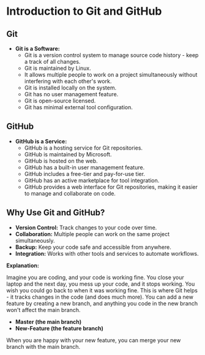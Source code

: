 # Introduction to Git and GitHub

## Git

- **Git is a Software:**
  - Git is a version control system to manage source code history - keep a track of all changes.
  - Git is maintained by Linux.
  - It allows multiple people to work on a project simultaneously without interfering with each other's work.
  - Git is installed locally on the system.
  - Git has no user management feature.
  - Git is open-source licensed.
  - Git has minimal external tool configuration.

## GitHub

- **GitHub is a Service:**
  - GitHub is a hosting service for Git repositories.
  - GitHub is maintained by Microsoft.
  - GitHub is hosted on the web.
  - GitHub has a built-in user management feature.
  - GitHub includes a free-tier and pay-for-use tier.
  - GitHub has an active marketplace for tool integration.
  - GitHub provides a web interface for Git repositories, making it easier to manage and collaborate on code.

## Why Use Git and GitHub?

- **Version Control:** Track changes to your code over time.
- **Collaboration:** Multiple people can work on the same project simultaneously.
- **Backup:** Keep your code safe and accessible from anywhere.
- **Integration:** Works with other tools and services to automate workflows.

**Explanation:**

Imagine you are coding, and your code is working fine. You close your laptop and the next day, you mess up your code, and it stops working. You wish you could go back to when it was working fine. This is where Git helps - it tracks changes in the code (and does much more). You can add a new feature by creating a new branch, and anything you code in the new branch won't affect the main branch.

- **Master (the main branch)**
- **New-Feature (the feature branch)**

When you are happy with your new feature, you can merge your new branch with the main branch.

